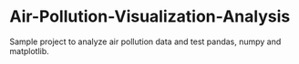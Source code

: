 # Air-Pollution-Visualization-Analysis
Sample project to analyze air pollution data and test pandas, numpy and matplotlib.
